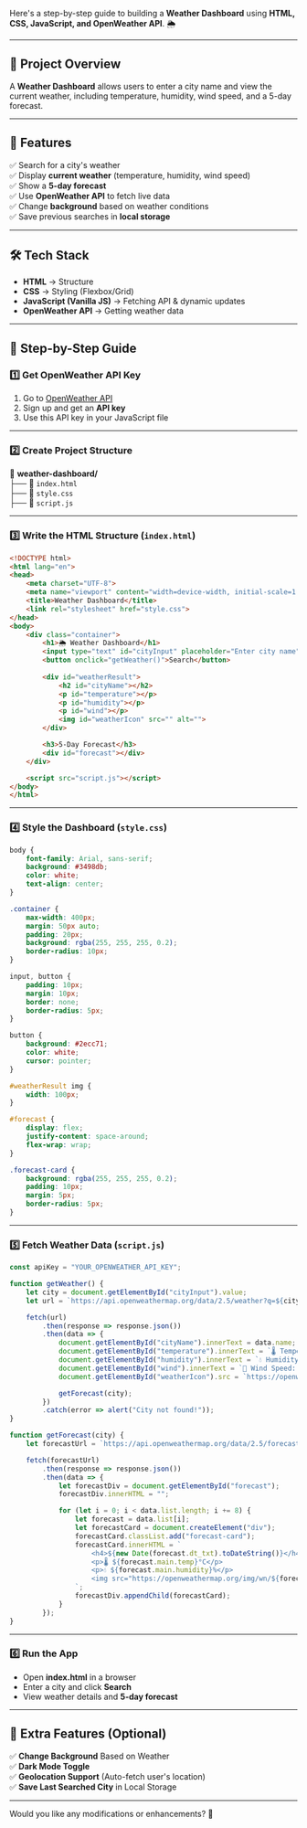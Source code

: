 Here's a step-by-step guide to building a **Weather Dashboard** using **HTML, CSS, JavaScript, and OpenWeather API**. 🌦️  

---

## **📌 Project Overview**  
A **Weather Dashboard** allows users to enter a city name and view the current weather, including temperature, humidity, wind speed, and a 5-day forecast.  

---

## **🚀 Features**  
✅ Search for a city's weather  
✅ Display **current weather** (temperature, humidity, wind speed)  
✅ Show a **5-day forecast**  
✅ Use **OpenWeather API** to fetch live data  
✅ Change **background** based on weather conditions  
✅ Save previous searches in **local storage**  

---

## **🛠️ Tech Stack**  
- **HTML** → Structure  
- **CSS** → Styling (Flexbox/Grid)  
- **JavaScript (Vanilla JS)** → Fetching API & dynamic updates  
- **OpenWeather API** → Getting weather data  

---

## **📌 Step-by-Step Guide**  

### **1️⃣ Get OpenWeather API Key**  
1. Go to [OpenWeather API](https://openweathermap.org/api)  
2. Sign up and get an **API key**  
3. Use this API key in your JavaScript file  

---

### **2️⃣ Create Project Structure**  
📁 **weather-dashboard/**  
   ├── 📄 `index.html`  
   ├── 📄 `style.css`  
   ├── 📄 `script.js`  

---

### **3️⃣ Write the HTML Structure (`index.html`)**  
```html
<!DOCTYPE html>
<html lang="en">
<head>
    <meta charset="UTF-8">
    <meta name="viewport" content="width=device-width, initial-scale=1.0">
    <title>Weather Dashboard</title>
    <link rel="stylesheet" href="style.css">
</head>
<body>
    <div class="container">
        <h1>🌦️ Weather Dashboard</h1>
        <input type="text" id="cityInput" placeholder="Enter city name">
        <button onclick="getWeather()">Search</button>
        
        <div id="weatherResult">
            <h2 id="cityName"></h2>
            <p id="temperature"></p>
            <p id="humidity"></p>
            <p id="wind"></p>
            <img id="weatherIcon" src="" alt="">
        </div>

        <h3>5-Day Forecast</h3>
        <div id="forecast"></div>
    </div>

    <script src="script.js"></script>
</body>
</html>
```

---

### **4️⃣ Style the Dashboard (`style.css`)**  
```css
body {
    font-family: Arial, sans-serif;
    background: #3498db;
    color: white;
    text-align: center;
}

.container {
    max-width: 400px;
    margin: 50px auto;
    padding: 20px;
    background: rgba(255, 255, 255, 0.2);
    border-radius: 10px;
}

input, button {
    padding: 10px;
    margin: 10px;
    border: none;
    border-radius: 5px;
}

button {
    background: #2ecc71;
    color: white;
    cursor: pointer;
}

#weatherResult img {
    width: 100px;
}

#forecast {
    display: flex;
    justify-content: space-around;
    flex-wrap: wrap;
}

.forecast-card {
    background: rgba(255, 255, 255, 0.2);
    padding: 10px;
    margin: 5px;
    border-radius: 5px;
}
```

---

### **5️⃣ Fetch Weather Data (`script.js`)**  
```js
const apiKey = "YOUR_OPENWEATHER_API_KEY";

function getWeather() {
    let city = document.getElementById("cityInput").value;
    let url = `https://api.openweathermap.org/data/2.5/weather?q=${city}&units=metric&appid=${apiKey}`;

    fetch(url)
        .then(response => response.json())
        .then(data => {
            document.getElementById("cityName").innerText = data.name;
            document.getElementById("temperature").innerText = `🌡️ Temperature: ${data.main.temp}°C`;
            document.getElementById("humidity").innerText = `💧 Humidity: ${data.main.humidity}%`;
            document.getElementById("wind").innerText = `💨 Wind Speed: ${data.wind.speed} m/s`;
            document.getElementById("weatherIcon").src = `https://openweathermap.org/img/wn/${data.weather[0].icon}.png`;

            getForecast(city);
        })
        .catch(error => alert("City not found!"));
}

function getForecast(city) {
    let forecastUrl = `https://api.openweathermap.org/data/2.5/forecast?q=${city}&units=metric&appid=${apiKey}`;

    fetch(forecastUrl)
        .then(response => response.json())
        .then(data => {
            let forecastDiv = document.getElementById("forecast");
            forecastDiv.innerHTML = ""; 

            for (let i = 0; i < data.list.length; i += 8) { 
                let forecast = data.list[i];
                let forecastCard = document.createElement("div");
                forecastCard.classList.add("forecast-card");
                forecastCard.innerHTML = `
                    <h4>${new Date(forecast.dt_txt).toDateString()}</h4>
                    <p>🌡️ ${forecast.main.temp}°C</p>
                    <p>💧 ${forecast.main.humidity}%</p>
                    <img src="https://openweathermap.org/img/wn/${forecast.weather[0].icon}.png">
                `;
                forecastDiv.appendChild(forecastCard);
            }
        });
}
```

---

### **6️⃣ Run the App**
- Open **index.html** in a browser  
- Enter a city and click **Search**  
- View weather details and **5-day forecast**  

---

## **🚀 Extra Features (Optional)**
✅ **Change Background** Based on Weather  
✅ **Dark Mode Toggle**  
✅ **Geolocation Support** (Auto-fetch user's location)  
✅ **Save Last Searched City** in Local Storage  

---

Would you like any modifications or enhancements? 🚀
